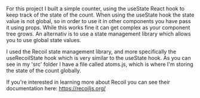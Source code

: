 For this project I built a simple counter, using the useState React hook to keep track of the state of the count. When using the useState hook the state value is not global, so in order to use it in other components you have pass it using props. While this works fine it can get complex as your component tree grows. An alternativ is to use a state management library which allows you to use global state values.

I used the Recoil state management library, and more specifically the useRecoilState hook which is very similar to the useState hook. As you can see in my 'src' folder I have a file called atoms.js, which is where I'm storing the state of the count globally.

If you're interested in learning more about Recoil you can see their documentation here: https://recoiljs.org/